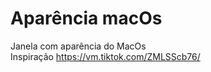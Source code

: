 # Aparência macOs
 Janela com aparência do MacOs
 <br>
 Inspiração <https://vm.tiktok.com/ZMLSScb76/>

